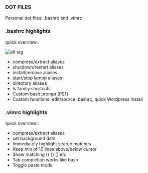 ### DOT FILES

Personal dot files:  .bashrc and .vimrc
### .bashrc highlights
quick overview:

![alt tag](http://i.imgur.com/iPMrhOs.png)

* compress/extract  aliases
* shutdown/restart aliases
* install/remove aliases
* start/stop lampp aliases
* directory aliases
* ls family shortcuts
* Custom bash prompt [PS1]
* Custom functions: edit/source .bashrc, quick Wordpress install

### .vimrc highlights
quick overview:
* compress/extract  aliases
* set background dark
* Immediately highlight search matches
* Keep min of 10 lines above/below cursor
* Show matching () {} [] etc
* Tab completion works like bash
* Toggle paste mode

